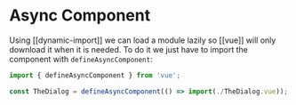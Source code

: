 # Async Component
Using [[dynamic-import]] we can load a module lazily so [[vue]] will only download it when it is needed. To do it we just have to import the component with `defineAsyncComponent`:

```js
import { defineAsyncComponent } from 'vue';

const TheDialog = defineAsyncComponent(() => import(./TheDialog.vue));
```
